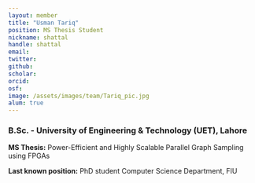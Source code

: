 ```yaml
---
layout: member
title: "Usman Tariq"
position: MS Thesis Student
nickname: shattal
handle: shattal 
email: 
twitter:
github: 
scholar: 
orcid:
osf: 
image: /assets/images/team/Tariq_pic.jpg
alum: true
---
```


### B.Sc. - University of Engineering & Technology (UET), Lahore

__MS Thesis:__  Power-Efficient and Highly Scalable Parallel Graph Sampling using FPGAs

__Last known position:__ PhD student Computer Science Department, FIU
